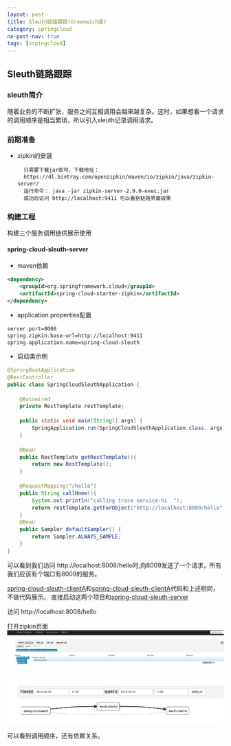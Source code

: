 ```yaml
---
layout: post
title: Sleuth链路跟踪(Greenwich版)
category: springcloud
no-post-nav: true
tags: [srpingcloud]
---
```


## Sleuth链路跟踪

### sleuth简介
随着业务的不断扩张，服务之间互相调用会越来越复杂。这时，如果想看一个请求的调用顺序是相当繁琐，所以引入sleuth记录调用请求。

### 前期准备

- zipkin的安装

        只需要下载jar即可，下载地址：    
        https://dl.bintray.com/openzipkin/maven/io/zipkin/java/zipkin-server/
        运行命令： java -jar zipkin-server-2.9.0-exec.jar
        成功后访问 http://localhost:9411 可以看到链路界面效果
        
### 构建工程

构建三个服务调用链供展示使用
#### spring-cloud-sleuth-server

- maven依赖
```xml
<dependency>
    <groupId>org.springframework.cloud</groupId>
    <artifactId>spring-cloud-starter-zipkin</artifactId>
</dependency>
```
- application.properties配置
```properties
server.port=8008
spring.zipkin.base-url=http://localhost:9411
spring.application.name=spring-cloud-sleuth
```
- 启动类示例
```java
@SpringBootApplication
@RestController
public class SpringCloudSleuthApplication {

	@Autowired
	private RestTemplate restTemplate;

	public static void main(String[] args) {
		SpringApplication.run(SpringCloudSleuthApplication.class, args);
	}

	@Bean
	public RestTemplate getRestTemplate(){
		return new RestTemplate();
	}

	@RequestMapping("/hello")
	public String callHome(){
		System.out.println("calling trace service-hi  ");
		return restTemplate.getForObject("http://localhost:8009/hello", String.class);
	}
	@Bean
	public Sampler defaultSampler() {
		return Sampler.ALWAYS_SAMPLE;
	}
}
```
可以看到我们访问 http://localhost:8008/hello时,向8009发送了一个请求，所有我们应该有个端口有8009的服务。

[spring-cloud-sleuth-clientA](./spring-cloud-sleuth-clientA)和[spring-cloud-sleuth-clientA](./spring-cloud-sleuth-clientB)代码和上述相同，不做代码展示。
直接启动这两个项目和[spring-cloud-sleuth-server](./spring-cloud-sleuth-server)

访问 http://localhost:8008/hello

打开zipkin页面
![](./image/sleuth-follow.png)

![](./image/sleuth-dependeny.png)

可以看到调用顺序，还有依赖关系。